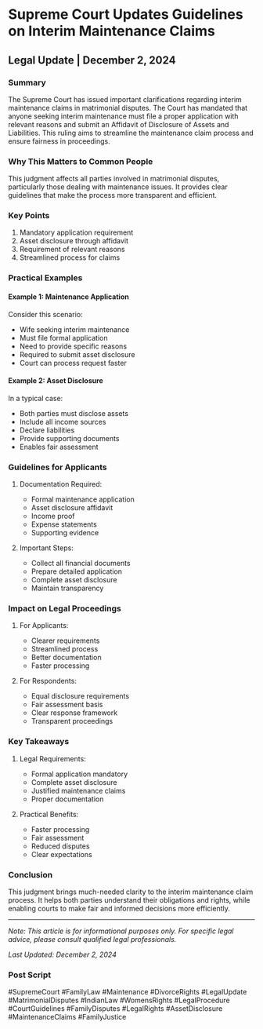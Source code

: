 # Supreme Court Updates Guidelines on Interim Maintenance Claims

## Legal Update | December 2, 2024

### Summary
The Supreme Court has issued important clarifications regarding interim maintenance claims in matrimonial disputes. The Court has mandated that anyone seeking interim maintenance must file a proper application with relevant reasons and submit an Affidavit of Disclosure of Assets and Liabilities. This ruling aims to streamline the maintenance claim process and ensure fairness in proceedings.

### Why This Matters to Common People
This judgment affects all parties involved in matrimonial disputes, particularly those dealing with maintenance issues. It provides clear guidelines that make the process more transparent and efficient.

### Key Points
1. Mandatory application requirement
2. Asset disclosure through affidavit
3. Requirement of relevant reasons
4. Streamlined process for claims

### Practical Examples

#### Example 1: Maintenance Application
Consider this scenario:
- Wife seeking interim maintenance
- Must file formal application
- Need to provide specific reasons
- Required to submit asset disclosure
- Court can process request faster

#### Example 2: Asset Disclosure
In a typical case:
- Both parties must disclose assets
- Include all income sources
- Declare liabilities
- Provide supporting documents
- Enables fair assessment

### Guidelines for Applicants

1. Documentation Required:
   - Formal maintenance application
   - Asset disclosure affidavit
   - Income proof
   - Expense statements
   - Supporting evidence

2. Important Steps:
   - Collect all financial documents
   - Prepare detailed application
   - Complete asset disclosure
   - Maintain transparency

### Impact on Legal Proceedings

1. For Applicants:
   - Clearer requirements
   - Streamlined process
   - Better documentation
   - Faster processing

2. For Respondents:
   - Equal disclosure requirements
   - Fair assessment basis
   - Clear response framework
   - Transparent proceedings

### Key Takeaways

1. Legal Requirements:
   - Formal application mandatory
   - Complete asset disclosure
   - Justified maintenance claims
   - Proper documentation

2. Practical Benefits:
   - Faster processing
   - Fair assessment
   - Reduced disputes
   - Clear expectations

### Conclusion
This judgment brings much-needed clarity to the interim maintenance claim process. It helps both parties understand their obligations and rights, while enabling courts to make fair and informed decisions more efficiently.

---

*Note: This article is for informational purposes only. For specific legal advice, please consult qualified legal professionals.*

*Last Updated: December 2, 2024*

### Post Script
#SupremeCourt #FamilyLaw #Maintenance #DivorceRights #LegalUpdate #MatrimonialDisputes #IndianLaw #WomensRights #LegalProcedure #CourtGuidelines #FamilyDisputes #LegalRights #AssetDisclosure #MaintenanceClaims #FamilyJustice